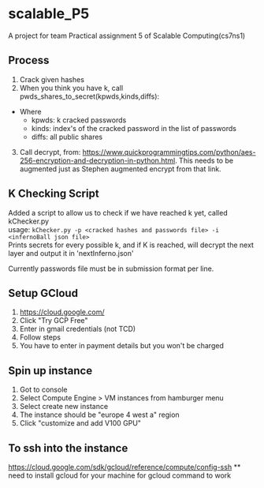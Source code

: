 # scalable_P5
A project for team Practical assignment 5 of Scalable Computing(cs7ns1)


## Process
1. Crack given hashes
2. When you think you have k, call pwds_shares_to_secret(kpwds,kinds,diffs):
- Where
    - kpwds: k cracked passwords
    - kinds: index's of the cracked password in the list of passwords
    - diffs: all public shares
3. Call decrypt, from: https://www.quickprogrammingtips.com/python/aes-256-encryption-and-decryption-in-python.html.
This needs to be augmented just as Stephen augmented encrypt from that link.

## K Checking Script  
Added a script to allow us to check if we have reached k yet, called kChecker.py  
usage: `kChecker.py -p <cracked hashes and passwords file> -i <infernoBall json file>`  
Prints secrets for every possible k, and if K is reached,  will decrypt the next layer and output it in 'nextInferno.json'  
  
Currently passwords file must be in submission format <hash> <password> per line.  

## Setup GCloud
  
1. https://cloud.google.com/
2. Click "Try GCP Free"
3. Enter in gmail credentials (not TCD)
4. Follow steps
5. You have to enter in payment details but you won't be charged


## Spin up instance

1. Got to console
2. Select Compute Engine > VM instances from hamburger menu
3. Select create new instance
4. The instance should be "europe 4 west a" region
5. Click "customize and add V100 GPU"

## To ssh into the instance

https://cloud.google.com/sdk/gcloud/reference/compute/config-ssh
 ** need to install gcloud for your machine for gcloud command to work
